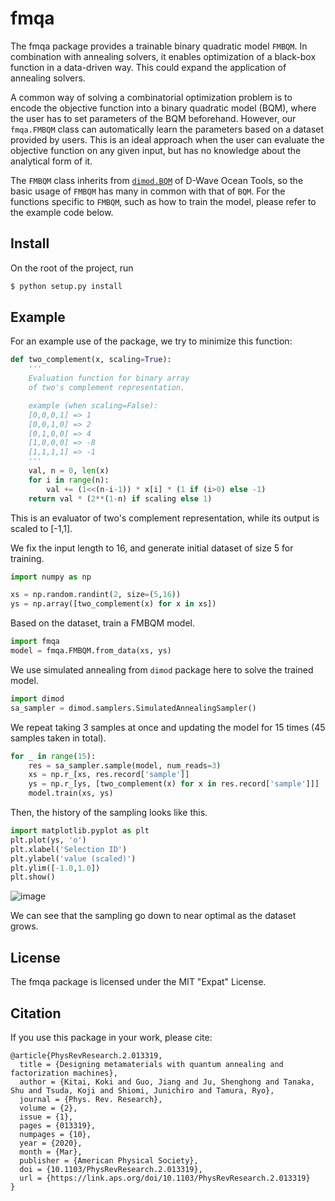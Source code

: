 # fmqa
The fmqa package provides a trainable binary quadratic model `FMBQM`.
In combination with annealing solvers, it enables optimization of
a black-box function in a data-driven way.
This could expand the application of annealing solvers.

A common way of solving a combinatorial optimization problem is to encode
the objective function into a binary quadratic model (BQM),
where the user has to set parameters of the BQM beforehand.
However, our `fmqa.FMBQM` class can automatically learn the parameters based
on a dataset provided by users.
This is an ideal approach when the user can evaluate the objective function
on any given input, but has no knowledge about the analytical form of it.

The `FMBQM` class inherits from [`dimod.BQM`](https://docs.ocean.dwavesys.com/projects/dimod/en/latest/reference/bqm/binary_quadratic_model.html#dimod.BinaryQuadraticModel)
of D-Wave Ocean Tools, so the basic usage of `FMBQM` has many in common with that of `BQM`.
For the functions specific to `FMBQM`, such as how to train the model,
please refer to the example code below.

## Install
On the root of the project, run

```bash
$ python setup.py install
```

## Example
For an example use of the package, we try to minimize this function:

```python
def two_complement(x, scaling=True):
    '''
    Evaluation function for binary array
    of two's complement representation.

    example (when scaling=False):
    [0,0,0,1] => 1
    [0,0,1,0] => 2
    [0,1,0,0] => 4
    [1,0,0,0] => -8
    [1,1,1,1] => -1
    '''
    val, n = 0, len(x)
    for i in range(n):
        val += (1<<(n-i-1)) * x[i] * (1 if (i>0) else -1)
    return val * (2**(1-n) if scaling else 1)
```
This is an evaluator of two's complement representation, while its output is scaled to [-1,1].

We fix the input length to 16, and generate initial dataset of size 5 for training.

```python
import numpy as np

xs = np.random.randint(2, size=(5,16))
ys = np.array([two_complement(x) for x in xs])
```

Based on the dataset, train a FMBQM model.

```python
import fmqa
model = fmqa.FMBQM.from_data(xs, ys)
```

We use simulated annealing from `dimod` package here to solve the trained model.

```python
import dimod
sa_sampler = dimod.samplers.SimulatedAnnealingSampler()
```

We repeat taking 3 samples at once and updating the model for 15 times
(45 samples taken in total).

```python
for _ in range(15):
    res = sa_sampler.sample(model, num_reads=3)
    xs = np.r_[xs, res.record['sample']]
    ys = np.r_[ys, [two_complement(x) for x in res.record['sample']]]
    model.train(xs, ys)
```

Then, the history of the sampling looks like this.

```python
import matplotlib.pyplot as plt
plt.plot(ys, 'o')
plt.xlabel('Selection ID')
plt.ylabel('value (scaled)')
plt.ylim([-1.0,1.0])
plt.show()
```
![image](https://user-images.githubusercontent.com/15908202/64800217-205ed100-d5c1-11e9-8d29-b2d13bcb0e53.png)

We can see that the sampling go down to near optimal as the dataset grows.

## License

The fmqa package is licensed under the MIT "Expat" License.

## Citation

If you use this package in your work, please cite:

```
@article{PhysRevResearch.2.013319,
  title = {Designing metamaterials with quantum annealing and factorization machines},
  author = {Kitai, Koki and Guo, Jiang and Ju, Shenghong and Tanaka, Shu and Tsuda, Koji and Shiomi, Junichiro and Tamura, Ryo},
  journal = {Phys. Rev. Research},
  volume = {2},
  issue = {1},
  pages = {013319},
  numpages = {10},
  year = {2020},
  month = {Mar},
  publisher = {American Physical Society},
  doi = {10.1103/PhysRevResearch.2.013319},
  url = {https://link.aps.org/doi/10.1103/PhysRevResearch.2.013319}
}

```

